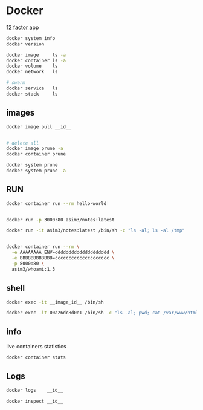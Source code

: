 # Docker
[12 factor app](https://12factor.net/)

```bash
docker system info
docker version

docker image     ls -a
docker container ls -a
docker volume    ls
docker network   ls

# swarm
docker service   ls
docker stack     ls
```


## images
```bash
docker image pull __id__


# delete all
docker image prune -a
docker container prune

docker system prune
docker system prune -a
```


## RUN
```bash
docker container run --rm hello-world


docker run -p 3000:80 asim3/notes:latest

docker run -it asim3/notes:latest /bin/sh -c "ls -al; ls -al /tmp"


docker container run --rm \
  -e AAAAAAAA_ENV=dddddddddddddddddddd \
  -e BBBBBBBBBBBB=cccccccccccccccccccc \
  -p 8000:80 \
  asim3/whoami:1.3
```


## shell
```bash
docker exec -it __image_id__ /bin/sh

docker exec -it 00a26dc8d0e1 /bin/sh -c "ls -al; pwd; cat /var/www/html/index.php"
```


## info
live containers statistics
```bash
docker container stats
```


## Logs
```bash
docker logs    __id__

docker inspect __id__
```
